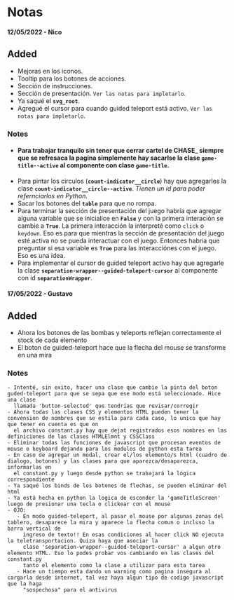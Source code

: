 # Notas

#### 12/05/2022 - Nico
## Added
  - Mejoras en los iconos.
  - Tooltip para los botones de acciones.
  - Sección de instrucciones.
  - Sección de presentación. `Ver las notas para impletarlo`.
  - Ya saqué el **`svg_root`**.
  - Agregué el cursor para cuando guided teleport está activo. `Ver las notas para impletarlo`.


### Notes

  - #### **Para trabajar tranquilo sin tener que cerrar cartel de CHASE_ siempre que se refresaca la pagina simplemente hay sacarlse la clase `game-title--active` al componente con clase `game-title`.** 
  - Para pintar los circulos (**`count-indicator__circle`**) hay que agregarles la clase **`count-indicator__circle--active`**. _Tienen un id para poder refernciarlos en Python_.
  - Sacar los botones del **`table`** para que no rompa.
  - Para terminar la sección de presentación del juego habría que agregar alguna variable que se inicialice en **`False`** y con la primera interación se cambie a **`True`**. La primera interacción la interpreté como `click` o `keydown`. Eso es para que mientras la sección de presentación del juego esté activa no se pueda interactuar con el juego. Entonces habría que preguntar si esa variable es **`True`** para las interacciónes con el juego. Eso es una idea.
  - Para implementar el cursor de guided teleport activo hay que agregarle la clase **`separation-wrapper--guided-teleport-cursor`** al componente con id **`separationWrapper`**.



#### 17/05/2022 - Gustavo
## Added
   - Ahora los botones de las bombas y teleports reflejan correctamente el stock de cada elemento
   - El boton de guided-teleport hace que la flecha del mouse se transforme en una mira

### Notes
    - Intenté, sin exito, hacer una clase que cambie la pinta del boton guded-teleport para que se sepa que ese modo está seleccionado. Hice una clase 
      llamada 'button-selected' que tendrías que revisar/corregir
    - Ahora todas las clases CSS y elementos HTML pueden tener la convension de nombres que se estila para cada caso, lo unico que hay que tener en cuenta es que en 
      el archivo constant.py hay que dejat registrados esos nombres en las definiciones de las clases HTMLElmnt y CSSClass
    - Eliminar todas las funciones de javascript que procesan eventos de mouse o keyboard dejando para los modulos de python esta tarea
    - En caso de agregar un modal, crear el/los elemento/s html (cuadro de dialogo, botones) y las clases para que aparezca/desaparezca, informarlas en 
      el constant.py y luego desde python se trabajará la lógica correspondiente
    - Ya saqué los binds de los botones de flechas, se pueden eliminar del html
    - Ya está hecha en python la logica de esconder la 'gameTitleScreen' luego de presionar una tecla o clickear con el mouse
    - OJO:
       - En modo guided-teleport, al pasar el mouse por algunas zonas del tablero, desaparece la mira y aparece la flecha comun o incluso la barra vertical de 
         ingreso de texto!! En esas condiciones al hacer click NO ejecuta la teletransportacion. Quiza haya que asociar la 
         clase 'separation-wrapper--guided-teleport-cursor' a algun otro elemento HTML. Eso lo podes probar vos cambiando en las clases del constant.py 
         tanto el elemento como la clase a utilizar para esta tarea
       - Hace un tiempo esta dando un warning como pagina insegura al cargarla desde internet, tal vez haya algun tipo de codigo javascript que la haga 
         "sospechosa" para el antivirus
    
    
    
